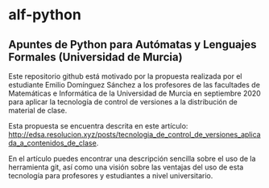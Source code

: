 # alf-python

## Apuntes de Python para Autómatas y Lenguajes Formales (Universidad de Murcia)

Este repositorio github está motivado por la propuesta realizada por el estudiante Emilio Domínguez Sánchez a los profesores de las facultades de Matemáticas e Informática de la Universidad de Murcia en septiembre 2020 para aplicar la tecnología de control de versiones a la distribución de material de clase.

Esta propuesta se encuentra descrita en este artículo: http://edsa.resolucion.xyz/posts/tecnologia_de_control_de_versiones_aplicada_a_contenidos_de_clase. 

En el artículo puedes encontrar una descripción sencilla sobre el uso de la herramienta git, así como una visión sobre las ventajas del uso de esta tecnología para profesores y estudiantes a nivel universitario.
